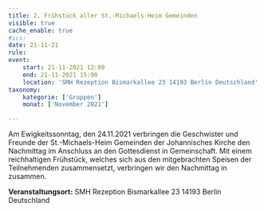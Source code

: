 ```yaml
---
title: 2. Frühstück aller St.-Michaels-Heim Gemeinden
visible: true
cache_enable: true
#ics: 
date: 21-11-21
rule: 
event:
	start: 21-11-2021 12:00
	end: 21-11-2021 15:00
	location: 'SMH Rezeption Bismarkallee 23 14193 Berlin Deutschland'
taxonomy:
	kategorie: ['Gruppen']
	monat: ['November 2021']

---
```

Am Ewigkeitssonntag, den 24.11.2021 verbringen die Geschwister und Freunde der St.-Michaels-Heim Gemeinden der Johannisches Kirche den Nachmittag im Anschluss an den Gottesdienst in Gemeinschaft. Mit einem reichhaltigen Frühstück, welches sich aus den mitgebrachten Speisen der Teilnehmenden zusammensetzt, verbringen wir den Nachmittag in zusammen.



**Veranstaltungsort:** SMH Rezeption
Bismarkallee 23
14193 Berlin
Deutschland

